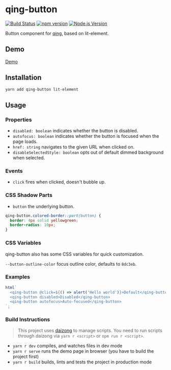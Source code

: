 # qing-button

[![Build Status](https://github.com/mgenware/qing-button/workflows/Build/badge.svg)](https://github.com/mgenware/qing-button/actions)
[![npm version](https://img.shields.io/npm/v/qing-button.svg?style=flat-square)](https://npmjs.com/package/qing-button)
[![Node.js Version](http://img.shields.io/node/v/qing-button.svg?style=flat-square)](https://nodejs.org/en/)

Button component for [qing](https://github.com/mgenware/qing), based on lit-element.

## Demo

[Demo](https://mgenware.github.io/qing-button/)

## Installation

```sh
yarn add qing-button lit-element
```

## Usage

### Properties

- `disabled: boolean` indicates whether the button is disabled.
- `autofocus: boolean` indicates whether the button is focused when the page loads.
- `href: string` navigates to the given URL when clicked on.
- `disableSelectedStyle: boolean` opts out of default dimmed background when selected.

### Events

- `click` fires when clicked, doesn't bubble up.

### CSS Shadow Parts

- `button` the underlying button.

```css
qing-button.colored-border::part(button) {
  border: 4px solid yellowgreen;
  border-radius: 10px;
}
```

### CSS Variables

qing-button also has some CSS variables for quick customization.

`--button-outline-color` focus outline color, defaults to `8dc3eb`.

### Examples

```js
html`
  <qing-button @click=${() => alert('Hello world')}>Default</qing-button>
  <qing-button disabled>Disabled</qing-button>
  <qing-button autofocus>Auto-focused</qing-button>
`;
```

### Build Instructions

> This project uses [daizong](https://github.com/mgenware/daizong) to manage scripts. You need to run scripts through daizong via `yarn r <script>` or `npm run r <script>`.

- `yarn r dev` compiles, and watches files in dev mode
- `yarn r serve` runs the demo page in browser (you have to build the project first)
- `yarn r build` builds, lints and tests the project in production mode
